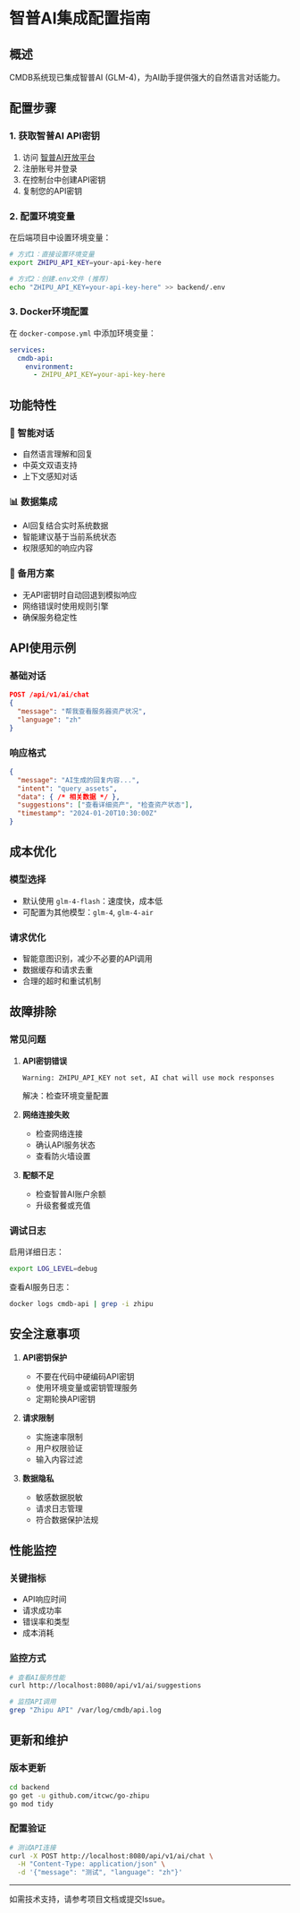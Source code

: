# 智普AI集成配置指南

## 概述

CMDB系统现已集成智普AI (GLM-4)，为AI助手提供强大的自然语言对话能力。

## 配置步骤

### 1. 获取智普AI API密钥

1. 访问 [智普AI开放平台](https://open.bigmodel.cn/)
2. 注册账号并登录
3. 在控制台中创建API密钥
4. 复制您的API密钥

### 2. 配置环境变量

在后端项目中设置环境变量：

```bash
# 方式1：直接设置环境变量
export ZHIPU_API_KEY=your-api-key-here

# 方式2：创建.env文件 (推荐)
echo "ZHIPU_API_KEY=your-api-key-here" >> backend/.env
```

### 3. Docker环境配置

在 `docker-compose.yml` 中添加环境变量：

```yaml
services:
  cmdb-api:
    environment:
      - ZHIPU_API_KEY=your-api-key-here
```

## 功能特性

### 🤖 智能对话
- 自然语言理解和回复
- 中英文双语支持
- 上下文感知对话

### 📊 数据集成
- AI回复结合实时系统数据
- 智能建议基于当前系统状态
- 权限感知的响应内容

### 🔄 备用方案
- 无API密钥时自动回退到模拟响应
- 网络错误时使用规则引擎
- 确保服务稳定性

## API使用示例

### 基础对话
```json
POST /api/v1/ai/chat
{
  "message": "帮我查看服务器资产状况",
  "language": "zh"
}
```

### 响应格式
```json
{
  "message": "AI生成的回复内容...",
  "intent": "query_assets",
  "data": { /* 相关数据 */ },
  "suggestions": ["查看详细资产", "检查资产状态"],
  "timestamp": "2024-01-20T10:30:00Z"
}
```

## 成本优化

### 模型选择
- 默认使用 `glm-4-flash`：速度快，成本低
- 可配置为其他模型：`glm-4`, `glm-4-air`

### 请求优化
- 智能意图识别，减少不必要的API调用
- 数据缓存和请求去重
- 合理的超时和重试机制

## 故障排除

### 常见问题

1. **API密钥错误**
   ```
   Warning: ZHIPU_API_KEY not set, AI chat will use mock responses
   ```
   解决：检查环境变量配置

2. **网络连接失败**
   - 检查网络连接
   - 确认API服务状态
   - 查看防火墙设置

3. **配额不足**
   - 检查智普AI账户余额
   - 升级套餐或充值

### 调试日志

启用详细日志：
```bash
export LOG_LEVEL=debug
```

查看AI服务日志：
```bash
docker logs cmdb-api | grep -i zhipu
```

## 安全注意事项

1. **API密钥保护**
   - 不要在代码中硬编码API密钥
   - 使用环境变量或密钥管理服务
   - 定期轮换API密钥

2. **请求限制**
   - 实施速率限制
   - 用户权限验证
   - 输入内容过滤

3. **数据隐私**
   - 敏感数据脱敏
   - 请求日志管理
   - 符合数据保护法规

## 性能监控

### 关键指标
- API响应时间
- 请求成功率
- 错误率和类型
- 成本消耗

### 监控方式
```bash
# 查看AI服务性能
curl http://localhost:8080/api/v1/ai/suggestions

# 监控API调用
grep "Zhipu API" /var/log/cmdb/api.log
```

## 更新和维护

### 版本更新
```bash
cd backend
go get -u github.com/itcwc/go-zhipu
go mod tidy
```

### 配置验证
```bash
# 测试API连接
curl -X POST http://localhost:8080/api/v1/ai/chat \
  -H "Content-Type: application/json" \
  -d '{"message": "测试", "language": "zh"}'
```

---

如需技术支持，请参考项目文档或提交Issue。